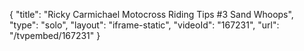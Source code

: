 {
    "title": "Ricky Carmichael Motocross Riding Tips #3 Sand Whoops",
    "type": "solo",
    "layout": "iframe-static",
    "videoId": "167231",
    "url": "\/tvpembed\/167231"
}